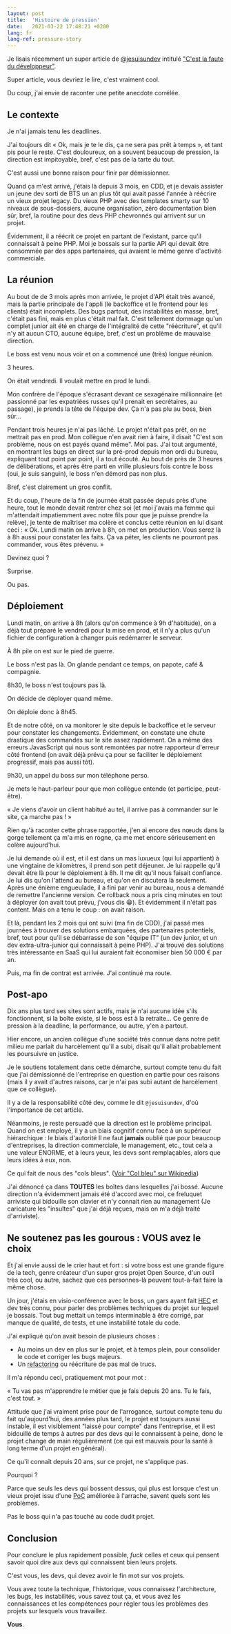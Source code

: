 ```yaml
---
layout: post
title:  'Histoire de pression'
date:   2021-03-22 17:48:21 +0200
lang: fr
lang-ref: pressure-story
---
```


Je lisais récemment un super article de [@jesuisundev](https://twitter.com/jesuisundev) intitulé ["C'est la faute du développeur"](https://www.jesuisundev.com/la-faute-du-developpeur/).

Super article, vous devriez le lire, c'est vraiment cool.

Du coup, j'ai envie de raconter une petite anecdote corrélée.

## Le contexte

Je n'ai jamais tenu les deadlines.

J'ai toujours dit « Ok, mais je te le dis, ça ne sera pas prêt à temps », et tant pis pour le reste.
C'est douloureux, on a souvent beaucoup de pression, la direction est impitoyable, bref, c'est pas de la tarte du tout.

C'est aussi une bonne raison pour finir par démissionner.

Quand ça m'est arrivé, j'étais là depuis 3 mois, en CDD, et je devais assister un jeune dev sorti de BTS un an plus tôt qui avait passé l'année à réécrire un vieux projet legacy. Du vieux PHP avec des templates smarty sur 10 niveaux de sous-dossiers, aucune organisation, zéro documentation bien sûr, bref, la routine pour des devs PHP chevronnés qui arrivent sur un projet.

Évidemment, il a réécrit ce projet en partant de l'existant, parce qu'il connaissait à peine PHP. Moi je bossais sur la partie API qui devait être consommée par des apps partenaires, qui avaient le même genre d'activité commerciale.

## La réunion

Au bout de de 3 mois après mon arrivée, le projet d'API était très avancé, mais la partie principale de l'appli (le backoffice et le frontend pour les clients) était incomplets. Des bugs partout, des instabilités en masse, bref, c'était pas fini, mais en plus c'était mal fait. C'est tellement dommage qu'un complet junior ait été en charge de l'intégralité de cette "réécriture", et qu'il n'y ait aucun CTO, aucune équipe, bref, c'est un problème de mauvaise direction.

Le boss est venu nous voir et on a commencé une (très) longue réunion.

3 heures.

On était vendredi. Il voulait mettre en prod le lundi.

Mon confrère de l'époque s'écrasant devant ce sexagénaire millionnaire (et passionné par les expatriées russes qu'il prenait en secrétaires, au passage), je prends la tête de l'équipe dev.
Ça n'a pas plu au boss, bien sûr…

Pendant trois heures je n'ai pas lâché. Le projet n'était pas prêt, on ne mettrait pas en prod. Mon collègue n'en avait rien à faire, il disait "C'est son problème, nous on est payés quand même". Moi pas.
J'ai tout argumenté, en montrant les bugs en direct sur la pré-prod depuis mon ordi du bureau, expliquant tout point par point, il a tout écouté.
Au bout de près de 3 heures de délibérations, et après être parti en vrille plusieurs fois contre le boss (oui, je suis sanguin), le boss n'en démord pas non plus.

Bref, c'est clairement un gros conflit.

Et du coup, l'heure de la fin de journée était passée depuis près d'une heure, tout le monde devait rentrer chez soi (et moi j'avais ma femme qui m'attendait impatiemment avec notre fils pour que je puisse prendre la relève), je tente de maîtriser ma colère et conclus cette réunion en lui disant ceci :
« Ok. Lundi matin on arrive à 8h, on met en production. Vous serez là à 8h aussi pour constater les faits. Ça va péter, les clients ne pourront pas commander, vous êtes prévenu. »

Devinez quoi ?

Surprise.

Ou pas.

## Déploiement

Lundi matin, on arrive à 8h (alors qu'on commence à 9h d'habitude), on a déjà tout préparé le vendredi pour la mise en prod, et il n'y a plus qu'un fichier de configuration à changer puis redémarrer le serveur.

À 8h pile on est sur le pied de guerre.

Le boss n'est pas là.
On glande pendant ce temps, on papote, café & compagnie.

8h30, le boss n'est toujours pas là.

On décide de déployer quand même.

On déploie donc à 8h45.

Et de notre côté, on va monitorer le site depuis le backoffice et le serveur pour constater les changements.
Évidemment, on constate une chute drastique des commandes sur le site assez rapidement. On a même des erreurs JavasScript qui nous sont remontées par notre rapporteur d'erreur côté frontend (on avait déjà prévu ça pour se faciliter le déploiement progressif, mais pas aussi tôt).

9h30, un appel du boss sur mon téléphone perso.

Je mets le haut-parleur pour que mon collègue entende (et participe, peut-être).

« Je viens d'avoir un client habitué au tel, il arrive pas à commander sur le site, ça marche pas ! »

Rien qu'à raconter cette phrase rapportée, j'en ai encore des nœuds dans la gorge tellement ça m'a mis en rogne, ça me met encore sérieusement en colère aujourd'hui.

Je lui demande où il est, et il est dans un mas luxueux (qui lui appartient) à une vingtaine de kilomètres, il prend son petit déjeuner.
Je lui rappelle qu'il devait être là pour le déploiement à 8h.
Il me dit qu'il nous faisait confiance.
Je lui dis qu'on l'attend au bureau, et qu'on en discutera là seulement.
Après une énième engueulade, il a fini par venir au bureau, nous a demandé de remettre l'ancienne version. Ce rollback nous a pris cinq minutes en tout à déployer (on avait tout prévu, j'vous dis 😁).
Et évidemment il n'était pas content.
Mais on a tenu le coup : on avait raison.

Et là, pendant les 2 mois qui ont suivi (ma fin de CDD), j'ai passé mes journées à trouver des solutions embarquées, des partenaires potentiels, bref, tout pour qu'il se débarrasse de son "équipe IT" (un dev junior, et un dev extra-ultra-junior qui connaissait à peine PHP).
J'ai trouvé des solutions très intéressante en SaaS qui lui auraient fait économiser bien 50 000 € par an.

Puis, ma fin de contrat est arrivée. J'ai continué ma route.

## Post-apo

Dix ans plus tard ses sites sont actifs, mais je n'ai aucune idée s'ils fonctionnent, si la boîte existe, si le boss est à la retraite…
Ce genre de pression à la deadline, la performance, ou autre, y'en a partout.

Hier encore, un ancien collègue d'une société très connue dans notre petit milieu me parlait du harcèlement qu'il a subi, disait qu'il allait probablement les poursuivre en justice.

Je le soutiens totalement dans cette démarche, surtout compte tenu du fait que j'ai démissionné de l'entreprise en question en partie pour ces raisons (mais il y avait d'autres raisons, car je n'ai pas subi autant de harcèlement que ce collègue).

Il y a de la responsabilité côté dev, comme le dit `@jesuisundev`, d'où l'importance de cet article.

Néanmoins, je reste persuadé que la direction est le problème principal. Quand on est employé, il y a un biais cognitif connu face à un supérieur hiérarchique : le biais d'autorité
Il ne faut **jamais** oublié que pour beaucoup d'entreprises, la direction commerciale, le management, etc., tout cela a une valeur ÉNORME, et à leurs yeux, les devs sont remplaçables, alors que leurs idées à eux, non.

Ce qui fait de nous des "cols bleus". ([Voir "Col bleu" sur Wikipedia](https://fr.wikipedia.org/wiki/Col_bleu_(classe_sociale)))

J'ai dénoncé ça dans **TOUTES** les boîtes dans lesquelles j'ai bossé. Aucune direction n'a évidemment jamais été d'accord avec moi, ce freluquet arriviste qui bidouille son clavier et n'y connait rien au management (Je caricature les "insultes" que j'ai déjà reçues, mais on m'a déjà traité d'arriviste).

## Ne soutenez pas les gourous : VOUS avez le choix

Et j'ai envie aussi de le crier haut et fort : si votre boss est une grande figure de la tech, genre créateur d'un super gros projet Open Source, d'un outil très cool, ou autre, sachez que ces personnes-là peuvent tout-à-fait faire la même chose.

Un jour, j'étais en visio-conférence avec le boss, un gars ayant fait [HEC](https://fr.wikipedia.org/wiki/%C3%89cole_des_hautes_%C3%A9tudes_commerciales_de_Paris) et dev très connu, pour parler des problèmes techniques du projet sur lequel je bossais. Tout bug mettait un temps interminable à être corrigé, par manque de qualité, de tests, et une instabilité totale du code.

J'ai expliqué qu'on avait besoin de plusieurs choses :

* Au moins un dev en plus sur le projet, et à temps plein, pour consolider le code et corriger les bugs majeurs.
* Un [refactoring](https://fr.wikipedia.org/wiki/R%C3%A9usinage_de_code) ou réécriture de pas mal de trucs.

Il m'a répondu ceci, pratiquement mot pour mot :

« Tu vas pas m'apprendre le métier que je fais depuis 20 ans. Tu le fais, c'est tout. »

Attitude que j'ai vraiment prise pour de l'arrogance, surtout compte tenu du fait qu'aujourd'hui, des années plus tard, le projet est toujours aussi instable, il est visiblement "laissé pour compte" dans l'entreprise, et il est bidouillé de temps à autres par des devs qui le connaissent à peine, donc le projet change de main régulièrement (ce qui est mauvais pour la santé à long terme d'un projet en général).

Ce qu'il connaît depuis 20 ans, sur ce projet, ne s'applique pas.

Pourquoi ?

Parce que seuls les devs qui bossent dessus, qui plus est lorsque c'est un vieux projet issu d'une [PoC](https://fr.wikipedia.org/wiki/Preuve_de_concept) améliorée à l'arrache, savent quels sont les problèmes.

Pas le boss qui n'a pas touché au code dudit projet.

## Conclusion

Pour conclure le plus rapidement possible, _fuck_ celles et ceux qui pensent savoir quoi dire aux devs qui connaissent bien leurs projets.

C'est vous, les devs, qui devez avoir le fin mot sur vos projets.

Vous avez toute la technique, l'historique, vous connaissez l'architecture, les bugs, les instabilités, vous savez tout ça, et vous avez les connaissances et les compétences pour régler tous les problèmes des projets sur lesquels vous travaillez.

**Vous**.
